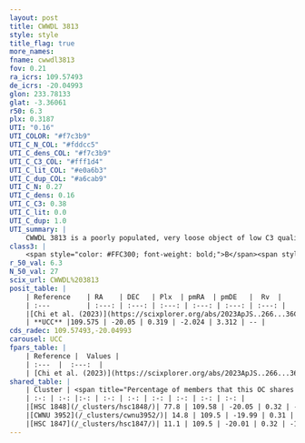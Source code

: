 ```yaml
---
layout: post
title: CWWDL 3813
style: style
title_flag: true
more_names: 
fname: cwwdl3813
fov: 0.21
ra_icrs: 109.57493
de_icrs: -20.04993
glon: 233.78133
glat: -3.36061
r50: 6.3
plx: 0.3187
UTI: "0.16"
UTI_COLOR: "#f7c3b9"
UTI_C_N_COL: "#fddcc5"
UTI_C_dens_COL: "#f7c3b9"
UTI_C_C3_COL: "#fff1d4"
UTI_C_lit_COL: "#e0a6b3"
UTI_C_dup_COL: "#a6cab9"
UTI_C_N: 0.27
UTI_C_dens: 0.16
UTI_C_C3: 0.38
UTI_C_lit: 0.0
UTI_C_dup: 1.0
UTI_summary: |
    CWWDL 3813 is a poorly populated, very loose object of low C3 quality. It was recently reported in the literature. This object shares a large percentage of members with 3 later reported entries.
class3: |
    <span style="color: #FFC300; font-weight: bold;">B</span><span style="color: red; font-weight: bold;">C</span>
r_50_val: 6.3
N_50_val: 27
scix_url: CWWDL%203813
posit_table: |
    | Reference    | RA    | DEC   | Plx  | pmRA  | pmDE   |  Rv  |
    | :---         | :---: | :---: | :---: | :---: | :---: | :---: |
    |[Chi et al. (2023)](https://scixplorer.org/abs/2023ApJS..266...36C) | 109.538 | -20.05 | 0.311 | -1.999 | 3.312 | -- |
    | **UCC** |109.575 | -20.05 | 0.319 | -2.024 | 3.312 | -- | 
cds_radec: 109.57493,-20.04993
carousel: UCC
fpars_table: |
    | Reference |  Values |
    | :---  |  :---:  |
    | [Chi et al. (2023)](https://scixplorer.org/abs/2023ApJS..266...36C) | `logAge=5.85, Z=0.44` |
shared_table: |
    | Cluster | <span title="Percentage of members that this OC shares with the ones listed">%</span>   | RA   | DEC   | Plx   | pmRA  | pmDE  | Rv | UTI |
    | :-: | :-: |:-: | :-: | :-: | :-: | :-: | :-: | :-: |
    |[HSC 1848](/_clusters/hsc1848/)| 77.8 | 109.58 | -20.05 | 0.32 | -2.09 | 3.28 | -- |0.07 |
    |[CWNU 3952](/_clusters/cwnu3952/)| 14.8 | 109.5 | -19.99 | 0.31 | -1.69 | 3.34 | -- |0.02 |
    |[HSC 1847](/_clusters/hsc1847/)| 11.1 | 109.5 | -20.01 | 0.32 | -1.69 | 3.35 | -- |0.2 |
---
```

